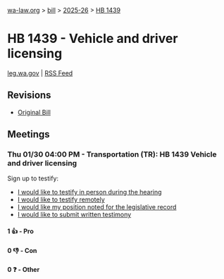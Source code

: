 [wa-law.org](/) > [bill](/bill/) > [2025-26](/bill/2025-26/) > [HB 1439](/bill/2025-26/hb/1439/)

# HB 1439 - Vehicle and driver licensing
[leg.wa.gov](https://app.leg.wa.gov/billsummary?BillNumber=1439&Year=2025&Initiative=false) | [RSS Feed](./rss.xml)

## Revisions
* [Original Bill](1/)

## Meetings
### Thu 01/30 04:00 PM - Transportation (TR): HB 1439 Vehicle and driver licensing
Sign up to testify:
* [I would like to testify in person during the hearing](https://app.leg.wa.gov/csi/Testifier/Add?chamber=House&mId=32537&aId=162180&caId=25162&tId=1)
* [I would like to testify remotely](https://app.leg.wa.gov/csi/Testifier/Add?chamber=House&mId=32537&aId=162180&caId=25162&tId=2)
* [I would like my position noted for the legislative record](https://app.leg.wa.gov/csi/Testifier/Add?chamber=House&mId=32537&aId=162180&caId=25162&tId=3)
* [I would like to submit written testimony](https://app.leg.wa.gov/csi/Testifier/Add?chamber=House&mId=32537&aId=162180&caId=25162&tId=4)

#### 1 👍 - Pro

#### 0 👎 - Con

#### 0 ❓ - Other
